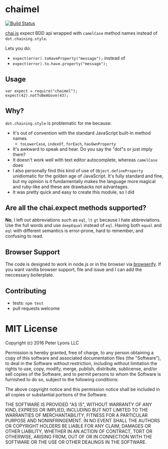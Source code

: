 # chaimel

[![Build Status](https://semaphoreci.com/api/v1/focusaurus/chaimel/branches/master/badge.svg)](https://semaphoreci.com/focusaurus/chaimel)

[chai.js](http://chaijs.com/) expect BDD api wrapped with `camelCase` method names instead of `dot.chaining.style`.

Lets you do:

- `expect(error).toHaveProperty("message");` instead of
- `expect(error).to.have.property("message");`

## Usage
```
var expect = require("chaimel");
expect(42).notToBeAbove(43);
```

## Why?

`dot.chaining.style` is problematic for me because:

- It's out of convention with the standard JavaScript built-in method names
  - `toLowerCase`, `indexOf`, `forEach`,  `hasOwnProperty`
- It's awkward to speak and hear. Do you say the "dot"s or just imply them?
- It doesn't work well with text editor autocomplete, whereas `camelCase` does
- I also personally find this kind of use of `Object.defineProperty` unidiomatic for the golden age of JavaScript. It's fully standard and fine, but my opinion is it fundamentally makes the language more magical and ruby-like and these are drawbacks not advantages.
- It was pretty quick and easy to create this module, so I did

## Are all the chai.expect methods supported?

**No**, I left out abbreviations such as `eql`, `lt` `gt` because I hate abbreviations. Use the full words and use `deepEqual` instead of `eql`. Having both `equal` and `eql` with different semantics is error-prone, hard to remember, and confusing to read.

## Browser Support

The code is designed to work in node.js or in the browser via [browserify](http://browserify.org). If you want vanilla browser support, file and issue and I can add the neccessary boilerplate.

## Contributing

- tests: `npm test`
- pull requests welcome

# MIT License

Copyright (c) 2016 Peter Lyons LLC

Permission is hereby granted, free of charge, to any person obtaining a copy of this software and associated documentation files (the "Software"), to deal in the Software without restriction, including without limitation the rights to use, copy, modify, merge, publish, distribute, sublicense, and/or sell copies of the Software, and to permit persons to whom the Software is furnished to do so, subject to the following conditions:

The above copyright notice and this permission notice shall be included in all copies or substantial portions of the Software.

THE SOFTWARE IS PROVIDED "AS IS", WITHOUT WARRANTY OF ANY KIND, EXPRESS OR IMPLIED, INCLUDING BUT NOT LIMITED TO THE WARRANTIES OF MERCHANTABILITY, FITNESS FOR A PARTICULAR PURPOSE AND NONINFRINGEMENT. IN NO EVENT SHALL THE AUTHORS OR COPYRIGHT HOLDERS BE LIABLE FOR ANY CLAIM, DAMAGES OR OTHER LIABILITY, WHETHER IN AN ACTION OF CONTRACT, TORT OR OTHERWISE, ARISING FROM, OUT OF OR IN CONNECTION WITH THE SOFTWARE OR THE USE OR OTHER DEALINGS IN THE SOFTWARE.
